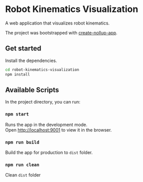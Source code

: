 # Robot Kinematics Visualization

A web application that visualizes robot kinematics.

The project was bootstrapped with [create-nollup-app](https://github.com/PepsRyuu/create-nollup-app).

## Get started

Install the dependencies.

```bash
cd robot-kinematics-visualization
npm install
```

## Available Scripts

In the project directory, you can run:

### `npm start`

Runs the app in the development mode.\
Open [http://localhost:9001](http://localhost:9001) to view it in the browser.

### `npm run build`

Build the app for production to `dist` folder.

### `npm run clean`

Clean `dist` folder
